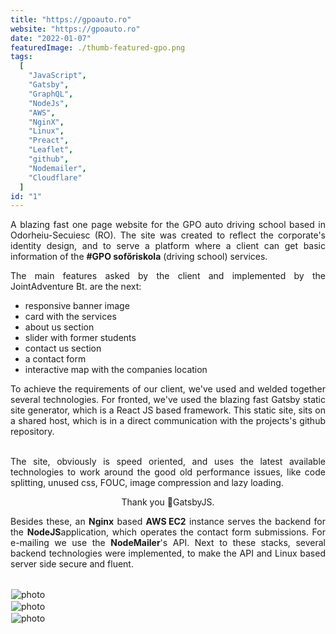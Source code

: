 ```yaml
---
title: "https://gpoauto.ro"
website: "https://gpoauto.ro"
date: "2022-01-07"
featuredImage: ./thumb-featured-gpo.png
tags:
  [
    "JavaScript",
    "Gatsby",
    "GraphQL",
    "NodeJs",
    "AWS",
    "NginX",
    "Linux",
    "Preact",
    "Leaflet",
    "github",
    "Nodemailer",
    "Cloudflare"
  ]
id: "1"
---
```


<style>
  /* underline{}, green bold color{color}, center, justify, image border */
c{
  color: var(--accent-color);
  display: inline-block;
  font-weight: 700;
}
centered{
  text-align:center;
}
justify{
  text-align:justify;
}
    Img{
      border: solid 1px #fff;
    }
    Img:hover{
      border: solid 2px var(--accent-color);
    }
    
 </style>



<justify>

A blazing fast one page website for the GPO auto driving school based in Odorheiu-Secuiesc (RO). 
The site was created to reflect the corporate's identity design, and to serve a platform where a client can get basic information of 
the **#GPO sofőriskola** (driving school) services.  

The main features asked by the client and implemented by the JointAdventure Bt. are the next:
 * responsive banner image
 * card with the services
 * about us section
 * slider with former students
 * contact us section
 * a contact form
 * interactive map with the companies location  

To achieve the requirements of our client, we've used and welded together several technologies. For fronted, we've used the blazing fast Gatsby static site generator, which is a React JS based framework. 
This static site, sits on a shared host, which is in a direct communication with the projects's github repository.   
<br/>

The site, obviously is speed oriented, and uses the latest available technologies to work 
around the good old performance issues, like code splitting, unused css, FOUC, image compression and lazy loading.

<center>Thank you 💜GatsbyJS. <br/> </center>

Besides these, an <c> Nginx </c> based <c>AWS EC2</c> instance serves the backend for the <c>NodeJS </c>application, which operates the contact form submissions. 
For e-mailing we use the <c>NodeMailer</c>'s API.
Next to these stacks, several backend technologies were implemented, to make the API and Linux based server side secure and fluent. 
</justify>
<br />
<br />



![photo](thumb-gpo-1.png)  
![photo](thumb-gpo-2.png)  
![photo](thumb-gpo-3.png)  
